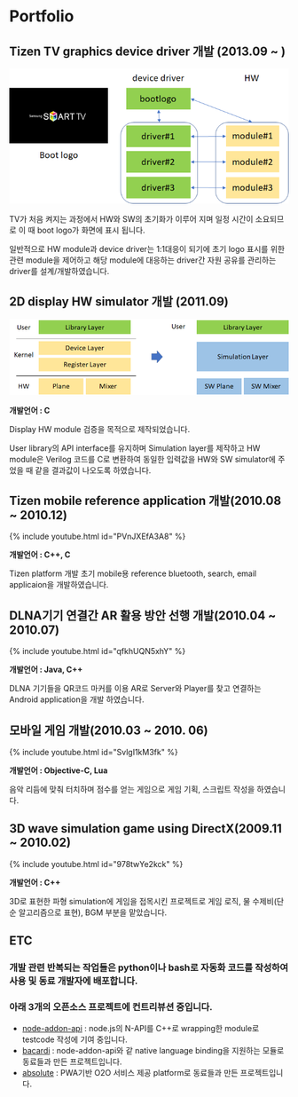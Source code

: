 # Portfolio


## Tizen TV graphics device driver 개발 (2013.09 ~ )
![](/image/bootlogo_driver.png)

TV가 처음 켜지는 과정에서 HW와 SW의 초기화가 이루어 지며 일정 시간이 소요되므로 이 때 boot logo가 화면에 표시 됩니다.

일반적으로 HW module과 device driver는 1:1대응이 되기에 초기 logo 표시를 위한 관련 module을 제어하고 해당 module에 대응하는 driver간 자원 공유를 관리하는 driver를 설계/개발하였습니다.


## 2D display HW simulator 개발 (2011.09)
![](/image/2D_simulator.png)

**개발언어 : C**

Display HW module 검증을 목적으로 제작되었습니다.


User library의 API interface를 유지하며 Simulation layer를 제작하고
HW module은 Verilog 코드를 C로 변환하여 동일한 입력값을 HW와 SW simulator에 주었을 때 같을 결과값이 나오도록 하였습니다.


## Tizen mobile reference application 개발(2010.08 ~ 2010.12)
{% include youtube.html id="PVnJXEfA3A8" %}  

**개발언어 : C++, C**

Tizen platform 개발 초기 mobile용 reference
bluetooth, search, email applicaion을 개발하였습니다.


## DLNA기기 연결간 AR 활용 방안 선행 개발(2010.04 ~ 2010.07)
{% include youtube.html id="qfkhUQN5xhY" %}  

**개발언어 : Java, C++**

DLNA 기기들을 QR코드 마커를 이용 AR로 Server와 Player를 찾고 연결하는
Android application을 개발 하였습니다.

## 모바일 게임 개발(2010.03 ~ 2010. 06)
{% include youtube.html id="SvlgI1kM3fk" %}  

**개발언어 : Objective-C, Lua**

음악 리듬에 맞춰 터치하며 점수를 얻는 게임으로
게임 기획, 스크립트 작성을 하였습니다.


## 3D wave simulation game using DirectX(2009.11 ~ 2010.02)
{% include youtube.html id="978twYe2kck" %}  

**개발언어 : C++**

3D로 표현한 파형 simulation에 게임을 접목시킨 프로젝트로
게임 로직, 물 수제비(단순 알고리즘으로 표현), BGM 부분을 맡았습니다.


## ETC
### 개발 관련 반복되는 작업들은 python이나 bash로 자동화 코드를 작성하여 사용 및 동료 개발자에 배포합니다.
### 아래 3개의 오픈소스 프로젝트에 컨트리뷰션 중입니다.
* [node-addon-api](https://github.com/nodejs/node-addon-api) : node.js의 N-API를 C++로 wrapping한 module로 testcode 작성에 기여 중입니다.
* [bacardi](https://github.com/lunchclass/bacardi) : node-addon-api와 같 native language binding을 지원하는 모듈로 동료들과 만든 프로젝트입니다.
* [absolute](https://github.com/lunchclass/absolute) : PWA기반 O2O 서비스 제공 platform로 동료들과 만든 프로젝트입니다.
